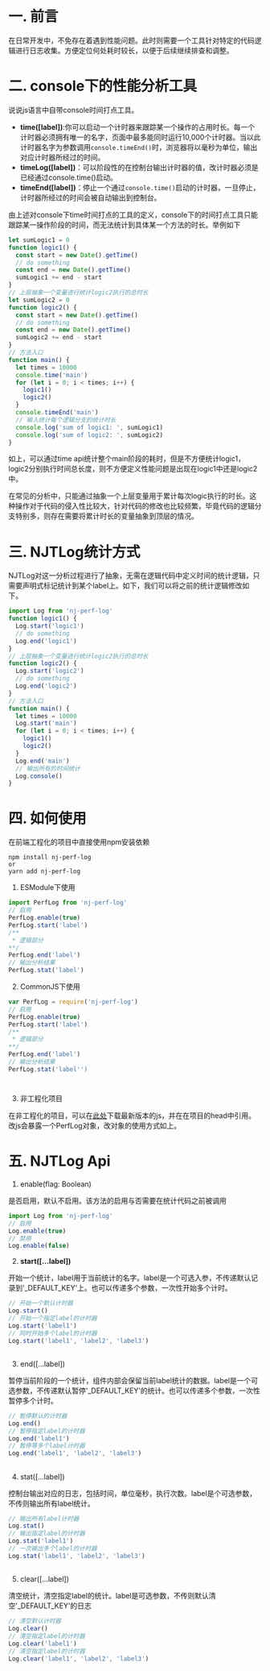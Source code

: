 # 一. 前言

在日常开发中，不免存在着遇到性能问题。此时则需要一个工具针对特定的代码逻辑进行日志收集。方便定位何处耗时较长，以便于后续继续排查和调整。

# 二. console下的性能分析工具

说说js语言中自带console时间打点工具。

* **time([label])**:你可以启动一个计时器来跟踪某一个操作的占用时长。每一个计时器必须拥有唯一的名字，页面中最多能同时运行10,000个计时器。当以此计时器名字为参数调用`console.timeEnd()`时，浏览器将以毫秒为单位，输出对应计时器所经过的时间。
* **timeLog([label])**：可以阶段性的在控制台输出计时器的值，改计时器必须是已经通过console.time()启动。
* **timeEnd([label])**：停止一个通过`console.time()`启动的计时器，一旦停止，计时器所经过的时间会被自动输出到控制台。

由上述对console下time时间打点的工具的定义，console下的时间打点工具只能跟踪某一操作阶段的时间，而无法统计到具体某一个方法的时长。举例如下

```javascript
let sumLogic1 = 0
function logic1() {
  const start = new Date().getTime()
  // do something
  const end = new Date().getTime()
  sumLogic1 += end - start
}
// 上层抽象一个变量进行统计logic2执行的总时长
let sumLogic2 = 0
function logic2() {
  const start = new Date().getTime()
  // do something
  const end = new Date().getTime()
  sumLogic2 += end - start
}
// 方法入口
function main() {
  let times = 10000
  console.time('main')
  for (let i = 0; i < times; i++) {
    logic1()
    logic2()
  }
  console.timeEnd('main')
  // 输入统计每个逻辑分支的统计时长
  console.log('sum of logic1: ', sumLogic1)
  console.log('sum of logic2: ', sumLogic2)
}
```
如上，可以通过time api统计整个main阶段的耗时，但是不方便统计logic1，logic2分别执行时间总长度，则不方便定义性能问题是出现在logic1中还是logic2中。

在常见的分析中，只能通过抽象一个上层变量用于累计每次logic执行的时长。这种操作对于代码的侵入性比较大，针对代码的修改也比较频繁，毕竟代码的逻辑分支特别多，则存在需要将累计时长的变量抽象到顶层的情况。

# 三. NJTLog统计方式

NJTLog对这一分析过程进行了抽象，无需在逻辑代码中定义时间的统计逻辑，只需要声明式标记统计到某个label上。如下，我们可以将之前的统计逻辑修改如下。

```javascript
import Log from 'nj-perf-log'
function logic1() {
  Log.start('logic1')
  // do something
  Log.end('logic1')
}
// 上层抽象一个变量进行统计logic2执行的总时长
function logic2() {
  Log.start('logic2')
  // do something
  Log.end('logic2')
}
// 方法入口
function main() {
  let times = 10000
  Log.start('main')
  for (let i = 0; i < times; i++) {
    logic1()
    logic2()
  }
  Log.end('main')
  // 输出所有的时间统计
  Log.console()
}
```
# 四. 如何使用

在前端工程化的项目中直接使用npm安装依赖

```shell
npm install nj-perf-log
or
yarn add nj-perf-log
```
1. ESModule下使用
```javascript
import PerfLog from 'nj-perf-log'
// 启用
PerfLog.enable(true)
PerfLog.start('label')
/**
 * 逻辑部分
**/
PerfLog.end('label')
// 输出分析结果
PerfLog.stat('label')
```
2. CommonJS下使用
```javascript
var PerfLog = require('nj-perf-log')
// 启用
PerfLog.enable(true)
PerfLog.start('label')
/**
 * 逻辑部分
**/
PerfLog.end('label')
// 输出分析结果
PerfLog.stat('label'')
```
# 
3. 非工程化项目

在非工程化的项目，可以在[此处]([https://github.com/beyondverage0908/logtime-tracker/releases](https://github.com/beyondverage0908/logtime-tracker/releases?fileGuid=wTyChGHQyCWq3DJw))下载最新版本的js，并在在项目的head中引用。改js会暴露一个PerfLog对象，改对象的使用方式如上。

# 五. NJTLog Api

1. enable(flag: Boolean)

是否启用，默认不启用。该方法的启用与否需要在统计代码之前被调用

```javascript
import Log from 'nj-perf-log'
// 启用
Log.enable(true)
// 禁用
Log.enable(false)
```
2. **start([...label])**

开始一个统计，label用于当前统计的名字。label是一个可选入参，不传递默认记录到'_DEFAULT_KEY'上。也可以传递多个参数，一次性开始多个计时。

```javascript
// 开始一个默认计时器
Log.start()
// 开始一个指定label的计时器
Log.start('label1')
// 同时开始多个label的计时器
Log.start('label1', 'label2', 'label3')
```
## 
3. end([...label])

暂停当前阶段的一个统计，组件内部会保留当前label统计的数据。label是一个可选参数，不传递默认暂停'_DEFAULT_KEY'的统计。也可以传递多个参数，一次性暂停多个计时。

```javascript
// 暂停默认的计时器
Log.end()
// 暂停指定label的计时器
Log.end('label1')
// 暂停等多个label计时器
Log.end('label1', 'label2', 'label3')
```
## 
4. stat([...label])

控制台输出对应的日志，包括时间，单位毫秒，执行次数。label是个可选参数，不传则输出所有label统计。

```javascript
// 输出所有label计时器
Log.stat()
// 输出指定label的计时器
Log.stat('label1')
// 一次输出多个label的计时器
Log.stat('label1', 'label2', 'label3')
```
## 
5. clear([...label])

清空统计，清空指定label的统计。label是可选参数，不传则默认清空'_DEFAULT_KEY'的日志

```javascript
// 清空默认计时器
Log.clear()
// 清空指定label的计时器
Log.clear('label1')
// 清空指定label的计时器
Log.clear('label1', 'label2', 'label3')
```
